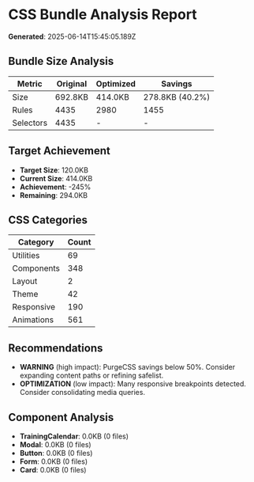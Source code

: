# CSS Bundle Analysis Report

**Generated**: 2025-06-14T15:45:05.189Z

## Bundle Size Analysis

| Metric | Original | Optimized | Savings |
|--------|----------|-----------|---------|
| Size | 692.8KB | 414.0KB | 278.8KB (40.2%) |
| Rules | 4435 | 2980 | 1455 |
| Selectors | 4435 | - | - |

## Target Achievement

- **Target Size**: 120.0KB
- **Current Size**: 414.0KB
- **Achievement**: -245%
- **Remaining**: 294.0KB

## CSS Categories

| Category | Count |
|----------|-------|
| Utilities | 69 |
| Components | 348 |
| Layout | 2 |
| Theme | 42 |
| Responsive | 190 |
| Animations | 561 |

## Recommendations

- **WARNING** (high impact): PurgeCSS savings below 50%. Consider expanding content paths or refining safelist.
- **OPTIMIZATION** (low impact): Many responsive breakpoints detected. Consider consolidating media queries.

## Component Analysis

- **TrainingCalendar**: 0.0KB (0 files)
- **Modal**: 0.0KB (0 files)
- **Button**: 0.0KB (0 files)
- **Form**: 0.0KB (0 files)
- **Card**: 0.0KB (0 files)
